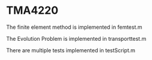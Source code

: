 # TMA4220
The finite element method is implemented in femtest.m


The Evolution Problem is implemented in transporttest.m


There are multiple tests implemented in testScript.m
